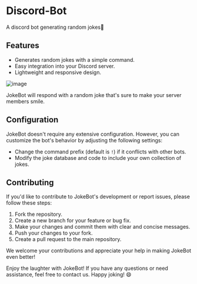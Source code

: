 # Discord-Bot
A discord bot generating random jokes🤖

## Features

- Generates random jokes with a simple command.
- Easy integration into your Discord server.
- Lightweight and responsive design.

![image](https://github.com/NawinKumarSharma/Discord-Bot/assets/126372969/04a6ce64-4982-4bc6-bd0e-804f82eb5785)


JokeBot will respond with a random joke that's sure to make your server members smile.

## Configuration

JokeBot doesn't require any extensive configuration. However, you can customize the bot's behavior by adjusting the following settings:

- Change the command prefix (default is `!`) if it conflicts with other bots.
- Modify the joke database and code to include your own collection of jokes.

## Contributing

If you'd like to contribute to JokeBot's development or report issues, please follow these steps:

1. Fork the repository.
2. Create a new branch for your feature or bug fix.
3. Make your changes and commit them with clear and concise messages.
4. Push your changes to your fork.
5. Create a pull request to the main repository.

We welcome your contributions and appreciate your help in making JokeBot even better!

Enjoy the laughter with JokeBot! If you have any questions or need assistance, feel free to contact us. Happy joking! 😄
